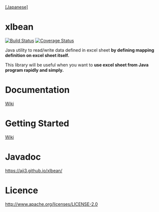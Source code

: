 [[Japanese]](https://github.com/aji3/xlbean/blob/master/README.ja.md)

xlbean
====
[![Build Status](https://travis-ci.org/aji3/xlbean.svg?branch=master)](https://travis-ci.org/aji3/xlbean)
[![Coverage Status](https://coveralls.io/repos/github/aji3/xlbean/badge.svg?branch=master)](https://coveralls.io/github/aji3/xlbean?branch=master)

Java utility to read/write data defined in excel sheet **by defining mapping definition on excel sheet itself.**

This library will be useful when you want to **use excel sheet from Java program rapidly and simply.**

# Documentation

[Wiki](https://github.com/aji3/xlbean/wiki)

# Getting Started

[Wiki](https://github.com/aji3/xlbean/wiki/Getting-Started)

# Javadoc

https://aji3.github.io/xlbean/


# Licence

http://www.apache.org/licenses/LICENSE-2.0
